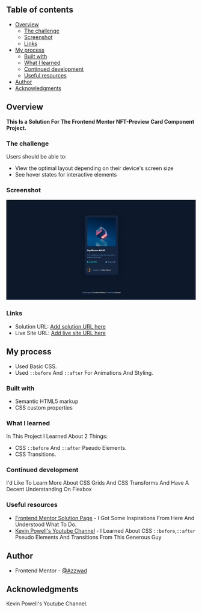 ## Table of contents

- [Overview](#overview)
  - [The challenge](#the-challenge)
  - [Screenshot](#screenshot)
  - [Links](#links)
- [My process](#my-process)
  - [Built with](#built-with)
  - [What I learned](#what-i-learned)
  - [Continued development](#continued-development)
  - [Useful resources](#useful-resources)
- [Author](#author)
- [Acknowledgments](#acknowledgments)

## Overview
  **This Is a Solution For The Frontend Mentor NFT-Preview Card Component Project.**
### The challenge

Users should be able to:

- View the optimal layout depending on their device's screen size
- See hover states for interactive elements

### Screenshot

![](./images/screenshot.png)



### Links

- Solution URL: [Add solution URL here](https://your-solution-url.com)
- Live Site URL: [Add live site URL here](https://your-live-site-url.com)

## My process
- Used Basic CSS.
- Used ```::before``` And ```::after``` For Animations And Styling.
### Built with

- Semantic HTML5 markup
- CSS custom properties


### What I learned

In This Project I Learned About 2 Things:

- CSS ```::before``` And ```::after``` Pseudo Elements.
- CSS Transitions.

### Continued development

I'd Like To Learn More About CSS Grids And CSS Transforms And Have A Decent Understanding On Flexbox 


### Useful resources

- [Frontend Mentor Solution Page](https://www.frontendmentor.io/solutions) - I Got Some Inspirations From Here And Understood What To Do.
- [Kevin Powell's Youtube Channel](https://www.youtube.com/@KevinPowell) - I Learned About CSS ```::before```,```::after``` Pseudo Elements And Transitions From This Generous Guy

## Author

- Frontend Mentor - [@Azzwad](https://www.frontendmentor.io/profile/Azzkid)

## Acknowledgments

Kevin Powell's Youtube Channel.


